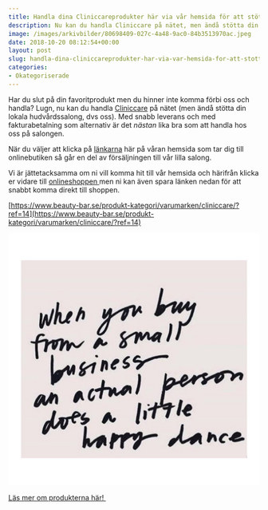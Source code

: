 ```yaml
---
title: Handla dina Cliniccareprodukter här via vår hemsida för att stötta oss <3
description: Nu kan du handla Cliniccare på nätet, men ändå stötta din lokala hudvårdssalong!
image: /images/arkivbilder/80698409-027c-4a48-9ac0-84b3513970ac.jpeg
date: 2018-10-20 08:12:54+00:00
layout: post
slug: handla-dina-cliniccareprodukter-har-via-var-hemsida-for-att-stotta-oss-3
categories:
- Okategoriserade
---
```


Har du slut på din favoritprodukt men du hinner inte komma förbi oss och handla? Lugn, nu kan du handla [Cliniccare](http://pipershudvard.com/produkter/) på nätet (men ändå stötta din lokala hudvårdssalong, dvs oss). Med snabb leverans och med fakturabetalning som alternativ är det _nästan_ lika bra som att handla hos oss på salongen.

När du väljer att klicka på [länkarna](https://www.beauty-bar.se/produkt-kategori/varumarken/cliniccare/?ref=14) här på våran hemsida som tar dig till onlinebutiken så går en del av försäljningen till vår lilla salong.

Vi är jättetacksamma om ni vill komma hit till vår hemsida och härifrån klicka er vidare till [onlineshoppen ](https://www.beauty-bar.se/?ref=14)men ni kan även spara länken nedan för att snabbt komma direkt till shoppen.

[https://www.beauty-bar.se/produkt-kategori/varumarken/cliniccare/?ref=14](https://www.beauty-bar.se/produkt-kategori/varumarken/cliniccare/?ref=14)

![small business happy dance](/images/arkivbilder/80698409-027c-4a48-9ac0-84b3513970ac.jpeg)


[Läs mer om produkterna här! ](http://pipershudvard.com/produkter/)

